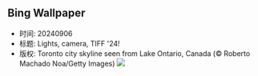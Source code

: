 ## Bing Wallpaper
- 时间: 20240906
- 标题: Lights, camera, TIFF '24!
- 版权: Toronto city skyline seen from Lake Ontario, Canada (© Roberto Machado Noa/Getty Images)
![](https://cn.bing.com/th?id=OHR.TIFF2024_EN-US9586964456_UHD.jpg&rf=LaDigue_UHD.jpg&pid=hp&w=3840&h=2160&rs=1&c=4)
